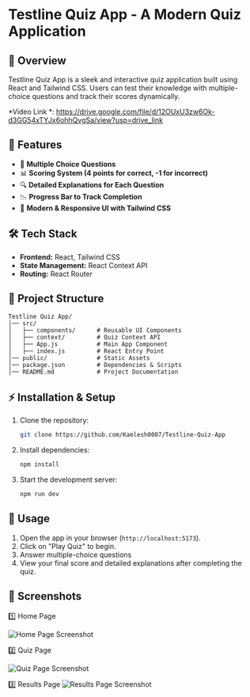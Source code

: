 # Testline Quiz App - A Modern Quiz Application

## 📌 Overview

Testline Quiz App is a sleek and interactive quiz application built using React and Tailwind CSS. Users can test their knowledge with multiple-choice questions and track their scores dynamically.

*Video Link *: https://drive.google.com/file/d/12OUxU3zw6Ok-d3GG54xTYJx6ohhQvgSa/view?usp=drive_link

## 🚀 Features

- 📝 **Multiple Choice Questions**
- 📊 **Scoring System (4 points for correct, -1 for incorrect)**
- 🔍 **Detailed Explanations for Each Question**
- 📉 **Progress Bar to Track Completion**
- 🎨 **Modern & Responsive UI with Tailwind CSS**

## 🛠️ Tech Stack

- **Frontend:** React, Tailwind CSS
- **State Management:** React Context API
- **Routing:** React Router

## 📂 Project Structure

```
Testline Quiz App/
│── src/
│   ├── components/      # Reusable UI Components
│   ├── context/         # Quiz Context API
│   ├── App.js           # Main App Component
│   ├── index.js         # React Entry Point
│── public/              # Static Assets
│── package.json         # Dependencies & Scripts
│── README.md            # Project Documentation
```

## ⚡ Installation & Setup

1. Clone the repository:
   ```sh
   git clone https://github.com/Kamlesh0007/Testline-Quiz-App
   ```

2. Install dependencies:
   ```sh
   npm install
   ```
3. Start the development server:
   ```sh
   npm run dev
   ```

## 🎯 Usage

1. Open the app in your browser (`http://localhost:5173`).
2. Click on "Play Quiz" to begin.
3. Answer multiple-choice questions
4. View your final score and detailed explanations after completing the quiz.

## 📸 Screenshots
1️⃣ Home Page

![Home Page Screenshot](./src/assets/Homepage.png)

2️⃣ Quiz Page

![Quiz Page Screenshot](./src/assets/Question.png)


3️⃣ Results Page
![Results Page Screenshot](./src/assets/Result.png)





